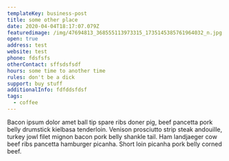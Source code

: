 ```yaml
---
templateKey: business-post
title: some other place
date: 2020-04-04T18:17:07.079Z
featuredimage: /img/47694813_368555113973315_1735145385761964032_n.jpg
open: true
address: test
website: test
phone: fdsfsfs
otherContact: sffsdsfsdf
hours: some time to another time
rules: don't be a dick
support: buy stuff
additionalInfo: fdfddsfdsf
tags:
  - coffee
---
```

Bacon ipsum dolor amet ball tip spare ribs doner pig, beef pancetta pork belly drumstick kielbasa tenderloin. Venison prosciutto strip steak andouille, turkey jowl filet mignon bacon pork belly shankle tail. Ham landjaeger cow beef ribs pancetta hamburger picanha. Short loin picanha pork belly corned beef.
